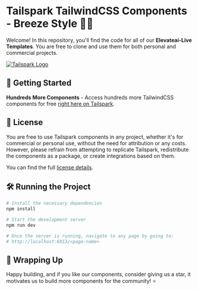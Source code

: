 # Tailspark TailwindCSS Components - Breeze Style 🎨✨

Welcome! In this repository, you'll find the code for all of our **Elevateai-Live Templates**. You are free to clone and use them for both personal and commercial projects.

[![Tailspark Logo](https://firebasestorage.googleapis.com/v0/b/flowspark-1f3e0.appspot.com/o/Favicon%20256x256.png?alt=media&token=f4e71e40-a347-48c9-97bc-42f34c7d10a7)](https://tailspark.co/)

## 🚀 Getting Started

**Hundreds More Components** - Access hundreds more TailwindCSS components for free [right here on Tailspark](https://tailspark.co/).

## 📄 License

You are free to use Tailspark components in any project, whether it's for commercial or personal use, without the need for attribution or any costs. However, please refrain from attempting to replicate Tailspark, redistribute the components as a package, or create integrations based on them.

You can find the full  [license details](https://tailspark.co/license).


## 🛠️ Running the Project

```bash
# Install the necessary dependencies
npm install

# Start the development server
npm run dev

# Once the server is running, navigate to any page by going to:
# http://localhost:6013/<page-name>
```

## 🎉 Wrapping Up
Happy building, and if you like our components, consider giving us a star, it motivates us to build more components for the community! ⭐️ 


